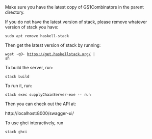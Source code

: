 Make sure you have the latest copy of GS1Combinators in the parent directory.

If you do not have the latest version of stack, please remove whatever version of stack you have:

<code>sudo apt remove haskell-stack </code>

Then get the latest version of stack by running:

<code>wget -qO- https://get.haskellstack.org/ | sh </code>

To build the server, run:

<code>stack build </code>

To run it, run:

<code>stack exec supplyChainServer-exe -- run </code>

Then you can check out the API at:

http://localhost:8000/swagger-ui/

To use ghci interactively, run 

<code>stack ghci </code>


